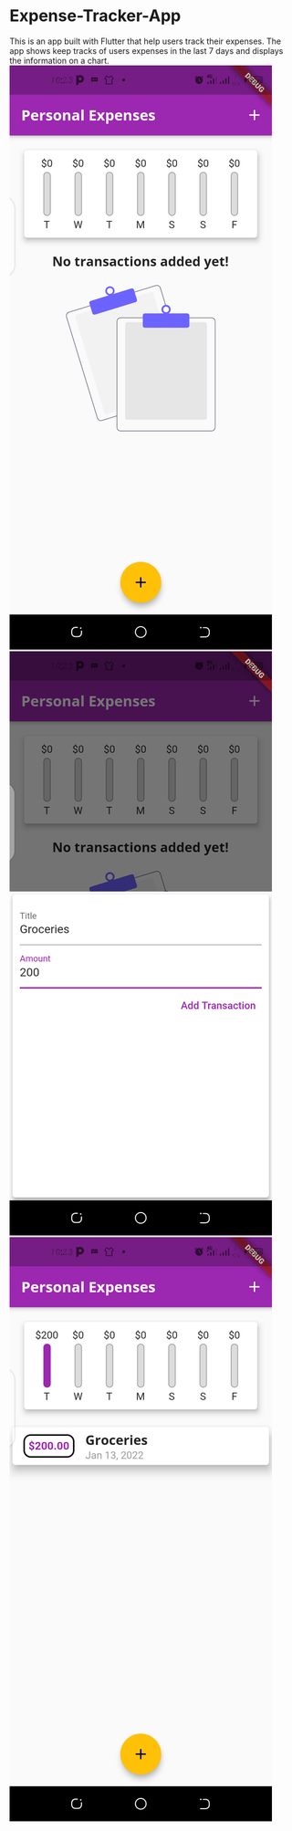 # Expense-Tracker-App
This is an app built with Flutter that help users track their expenses. The app shows keep tracks of users expenses in the last 7 days and displays the information on a chart.
![alt text](https://github.com/AyobamiAdebesin/Expense-Tracker-App/blob/master/assets/images/Screenshot_20220113-102326.png?raw=true)
![alt text](https://github.com/AyobamiAdebesin/Expense-Tracker-App/blob/master/assets/images/Screenshot_20220113-102349.png?raw=true)
![alt text](https://github.com/AyobamiAdebesin/Expense-Tracker-App/blob/master/assets/images/Screenshot_20220113-102400.png?raw=true)
